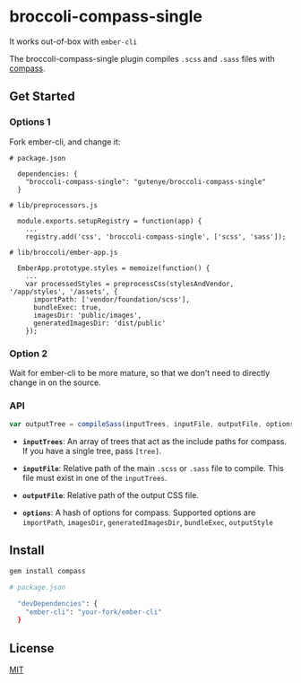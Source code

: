 # broccoli-compass-single

It works out-of-box with `ember-cli`

The broccoli-compass-single plugin compiles `.scss` and `.sass` files with [compass](https://github.com/Compass/compass).

## Get Started

### Options 1

Fork ember-cli, and change it:

```
# package.json

  dependencies: {
    "broccoli-compass-single": "gutenye/broccoli-compass-single"
  }

# lib/preprocessors.js

  module.exports.setupRegistry = function(app) {
    ...
    registry.add('css', 'broccoli-compass-single', ['scss', 'sass']);

# lib/broccoli/ember-app.js

  EmberApp.prototype.styles = memoize(function() {
    ...
    var processedStyles = preprocessCss(stylesAndVendor, '/app/styles', '/assets', {
      importPath: ['vendor/foundation/scss'],
      bundleExec: true,
      imagesDir: 'public/images',
      generatedImagesDir: 'dist/public'
    });
```

### Option 2

Wait for ember-cli to be more mature, so that we don't need to directly change in on the source.

### API

``` js
var outputTree = compileSass(inputTrees, inputFile, outputFile, options);
```

* **`inputTrees`**: An array of trees that act as the include paths for
  compass. If you have a single tree, pass `[tree]`.

* **`inputFile`**: Relative path of the main `.scss` or `.sass` file to compile. This
  file must exist in one of the `inputTrees`.

* **`outputFile`**: Relative path of the output CSS file.

* **`options`**: A hash of options for compass. Supported options are
  `importPath`, `imagesDir`, `generatedImagesDir`, `bundleExec`, `outputStyle`

## Install

``` bash
gem install compass

# package.json

  "devDependencies": {
    "ember-cli": "your-fork/ember-cli"
  }
```


## License

[MIT](https://github.com/gutenye/broccoli-compass-single/blob/master/LICENSE.md)
